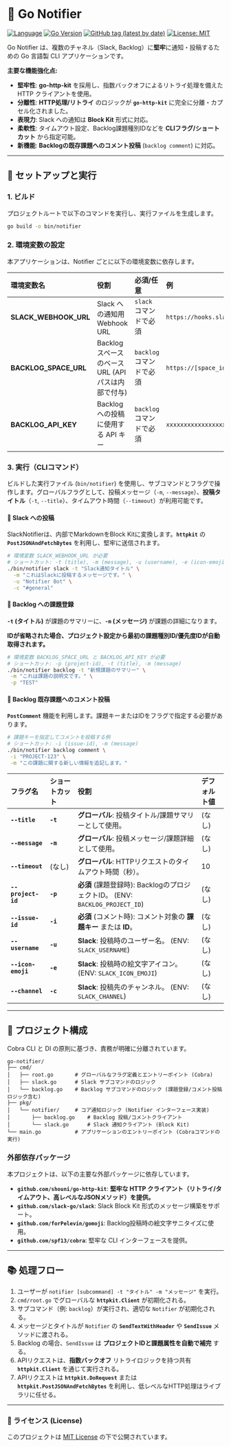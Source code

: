 # 🔔 Go Notifier

[![Language](https://img.shields.io/badge/Language-Go-blue)](https://golang.org/)
[![Go Version](https://img.shields.io/github/go-mod/go-version/shouni/go-notifier)](https://golang.org/)
[![GitHub tag (latest by date)](https://img.shields.io/github/v/tag/shouni/go-notifier)](https://github.com/shouni/go-notifier/tags)
[![License: MIT](https://img.shields.io/badge/License-MIT-yellow.svg)](https://opensource.org/licenses/MIT)

Go Notifier は、複数のチャネル（Slack, Backlog）に**堅牢**に通知・投稿するための Go 言語製 CLI アプリケーションです。

**主要な機能強化点:**

* **堅牢性**: **go-http-kit** を採用し、指数バックオフによるリトライ処理を備えた HTTP クライアントを使用。
* **分離性**: **HTTP処理/リトライ** のロジックが **`go-http-kit`** に完全に分離・カプセル化されました。
* **表現力**: Slack への通知は **Block Kit** 形式に対応。
* **柔軟性**: タイムアウト設定、Backlog課題種別IDなどを **CLIフラグ/ショートカット** から指定可能。
* **新機能**: **Backlogの既存課題へのコメント投稿** (`backlog comment`) に対応。

-----

## 🚀 セットアップと実行

### 1\. ビルド

プロジェクトルートで以下のコマンドを実行し、実行ファイルを生成します。

```bash
go build -o bin/notifier
```

### 2\. 環境変数の設定

本アプリケーションは、Notifier ごとに以下の環境変数に依存します。

| 環境変数名 | 役割 | 必須/任意 | 例 |
| :--- | :--- | :--- | :--- |
| **SLACK\_WEBHOOK\_URL** | Slack への通知用 Webhook URL | `slack` コマンドで必須 | `https://hooks.slack.com/services/TXXXX/...` |
| **BACKLOG\_SPACE\_URL** | Backlog スペースのベース URL (APIパスは内部で付与) | `backlog` コマンドで必須 | `https://[space_id].backlog.jp` |
| **BACKLOG\_API\_KEY** | Backlog への投稿に使用する API キー | `backlog` コマンドで必須 | `xxxxxxxxxxxxxxxxxxxxxxxx` |

### 3\. 実行（CLIコマンド）

ビルドした実行ファイル (`bin/notifier`) を使用し、サブコマンドとフラグで操作します。グローバルフラグとして、投稿メッセージ（`-m`, `--message`）、**投稿タイトル**（`-t`, `--title`）、タイムアウト時間（`--timeout`）が利用可能です。

#### 🔹 Slack への投稿

SlackNotifierは、内部でMarkdownをBlock Kitに変換します。**`httpkit`** の **`PostJSONAndFetchBytes`** を利用し、堅牢に送信されます。

```bash
# 環境変数 SLACK_WEBHOOK_URL が必要
# ショートカット: -t (title), -m (message), -u (username), -e (icon-emoji), -c (channel)
./bin/notifier slack -t "Slack通知タイトル" \
  -m "これはSlackに投稿するメッセージです。" \
  -u "Notifier Bot" \
  -c "#general"
```

#### 🔹 Backlog への課題登録

**`-t` (タイトル)** が課題のサマリーに、**`-m` (メッセージ)** が課題の詳細になります。

**IDが省略された場合、プロジェクト設定から最初の課題種別ID/優先度IDが自動取得されます。**

```bash
# 環境変数 BACKLOG_SPACE_URL と BACKLOG_API_KEY が必要
# ショートカット: -p (project-id), -t (title), -m (message)
./bin/notifier backlog -t "新規課題のサマリー" \
 -m "これは課題の説明文です。" \
 -p "TEST"
```

#### 🔹 Backlog 既存課題へのコメント投稿

**`PostComment`** 機能を利用します。課題キーまたはIDをフラグで指定する必要があります。

```bash
# 課題キーを指定してコメントを投稿する例
# ショートカット: -i (issue-id), -m (message)
./bin/notifier backlog comment \
 -i "PROJECT-123" \
 -m "この課題に関する新しい情報を追記します。"
```

| フラグ名 | ショートカット | 役割 | デフォルト値 |
| :--- | :--- | :--- | :--- |
| **`--title`** | **`-t`** | **グローバル**: 投稿タイトル/課題サマリーとして使用。 | (なし) |
| **`--message`** | **`-m`** | **グローバル**: 投稿メッセージ/課題詳細として使用。 | (なし) |
| **`--timeout`** | (なし) | **グローバル**: HTTPリクエストのタイムアウト時間（秒）。 | 10 |
| **`--project-id`** | **`-p`** | **必須** (課題登録時): BacklogのプロジェクトID。 (ENV: `BACKLOG_PROJECT_ID`) | (なし) |
| **`--issue-id`** | **`-i`** | **必須** (コメント時): コメント対象の **課題キー** または **ID**。 | (なし) |
| **`--username`** | **`-u`** | **Slack**: 投稿時のユーザー名。 (ENV: `SLACK_USERNAME`) | (なし) |
| **`--icon-emoji`** | **`-e`** | **Slack**: 投稿時の絵文字アイコン。 (ENV: `SLACK_ICON_EMOJI`) | (なし) |
| **`--channel`** | **`-c`** | **Slack**: 投稿先のチャンネル。 (ENV: `SLACK_CHANNEL`) | (なし) |

-----

## 📐 プロジェクト構成

Cobra CLI と DI の原則に基づき、責務が明確に分離されています。

```
go-notifier/
├── cmd/
│   ├── root.go       # グローバルなフラグ定義とエントリーポイント (Cobra)
│   ├── slack.go      # Slack サブコマンドのロジック
│   └── backlog.go    # Backlog サブコマンドのロジック (課題登録/コメント投稿ロジック含む)
├── pkg/
│   └── notifier/     # コア通知ロジック (Notifier インターフェース実装)
│       ├── backlog.go    # Backlog 投稿/コメントクライアント
│       └── slack.go      # Slack 通知クライアント (Block Kit)
└── main.go           # アプリケーションのエントリーポイント (Cobraコマンドの実行)
```

### 外部依存パッケージ

本プロジェクトは、以下の主要な外部パッケージに依存しています。

* **`github.com/shouni/go-http-kit`**: **堅牢な HTTP クライアント（リトライ/タイムアウト、高レベルなJSONメソッド）を提供。**
* **`github.com/slack-go/slack`**: Slack Block Kit 形式のメッセージ構築をサポート。
* **`github.com/forPelevin/gomoji`**: Backlog投稿時の絵文字サニタイズに使用。
* **`github.com/spf13/cobra`**: 堅牢な CLI インターフェースを提供。

-----

## 📚 処理フロー

1.  ユーザーが `notifier [subcommand] -t "タイトル" -m "メッセージ"` を実行。
2.  `cmd/root.go` でグローバルな **`httpkit.Client`** が初期化される。
3.  サブコマンド（例: `backlog`）が実行され、適切な `Notifier` が初期化される。
4.  メッセージとタイトルが `Notifier` の **`SendTextWithHeader`** や **`SendIssue`** メソッドに渡される。
5.  Backlog の場合、`SendIssue` は **プロジェクトIDと課題属性を自動で補完** する。
6.  APIリクエストは、**指数バックオフ** リトライロジックを持つ共有 **`httpkit.Client`** を通じて実行される。
7.  APIリクエストは **`httpkit.DoRequest`** または **`httpkit.PostJSONAndFetchBytes`** を利用し、低レベルなHTTP処理はライブラリに任せる。

-----

### 📜 ライセンス (License)

このプロジェクトは [MIT License](https://opensource.org/licenses/MIT) の下で公開されています。
